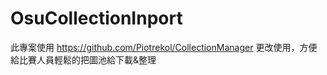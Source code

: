 # OsuCollectionInport
此專案使用 https://github.com/Piotrekol/CollectionManager 更改使用，方便給比賽人員輕鬆的把圖池給下載&整理
